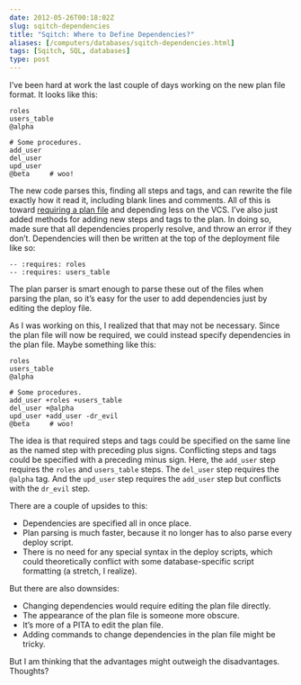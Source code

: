 ```yaml
--- 
date: 2012-05-26T00:18:02Z
slug: sqitch-dependencies
title: "Sqitch: Where to Define Dependencies?"
aliases: [/computers/databases/sqitch-dependencies.html]
tags: [Sqitch, SQL, databases]
type: post
---
```


I’ve been hard at work the last couple of days working on the new plan file
format. It looks like this:

    roles
    users_table
    @alpha

    # Some procedures.
    add_user
    del_user
    upd_user
    @beta     # woo!

The new code parses this, finding all steps and tags, and can rewrite the file
exactly how it read it, including blank lines and comments. All of this is
toward [requiring a plan file] and depending less on the VCS. I’ve also just
added methods for adding new steps and tags to the plan. In doing so, made sure
that all dependencies properly resolve, and throw an error if they don’t.
Dependencies will then be written at the top of the deployment file like so:

    -- :requires: roles
    -- :requires: users_table

The plan parser is smart enough to parse these out of the files when parsing the
plan, so it’s easy for the user to add dependencies just by editing the deploy
file.

As I was working on this, I realized that that may not be necessary. Since the
plan file will now be required, we could instead specify dependencies in the
plan file. Maybe something like this:

    roles
    users_table
    @alpha

    # Some procedures.
    add_user +roles +users_table
    del_user +@alpha
    upd_user +add_user -dr_evil
    @beta     # woo!

The idea is that required steps and tags could be specified on the same line as
the named step with preceding plus signs. Conflicting steps and tags could be
specified with a preceding minus sign. Here, the `add_user` step requires the
`roles` and `users_table` steps. The `del_user` step requires the `@alpha` tag.
And the `upd_user` step requires the `add_user` step but conflicts with the
`dr_evil` step.

There are a couple of upsides to this:

-   Dependencies are specified all in once place.
-   Plan parsing is much faster, because it no longer has to also parse every
    deploy script.
-   There is no need for any special syntax in the deploy scripts, which could
    theoretically conflict with some database-specific script formatting (a
    stretch, I realize).

But there are also downsides:

-   Changing dependencies would require editing the plan file directly.
-   The appearance of the plan file is someone more obscure.
-   It’s more of a PITA to edit the plan file.
-   Adding commands to change dependencies in the plan file might be tricky.

But I am thinking that the advantages might outweigh the disadvantages.
Thoughts?

  [requiring a plan file]: /computers/databases/sqitch-plan.html
